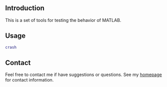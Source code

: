 ## Introduction

This is a set of tools for testing the behavior of MATLAB.

## Usage

```matlab
crash
```

## Contact

Feel free to contact me if have suggestions or questions.
See my [homepage](https://www.zhangzk.net) for contact information.
